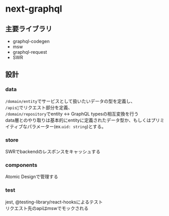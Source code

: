 # next-graphql

## 主要ライブラリ

- graphql-codegen
- msw
- graphql-request
- SWR

## 設計

### data
`/domain/entity`でサービスとして扱いたいデータの型を定義し、  
`/apis`でリクエスト部分を定義、  
`/domain/repository`でentity <-> GraphQL typesの相互変換を行う  
data層とのやり取りは基本的にentityに定義されたデータ型か、もしくはプリミイティブなパラメーター(ex.`uid: string`)とする。  

### store
SWRでbackendのレスポンスをキャッシュする

### components
Atomic Designで管理する

### test
jest, @testing-library/react-hooksによるテスト  
リクエスト先のapiはmswでモックされる